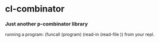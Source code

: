 # cl-combinator
### Just another p-combinator library

running a program: (funcall (program) (read-in (read-file <filename>)) from your repl.
